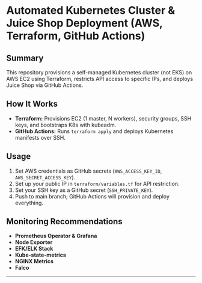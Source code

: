 # Automated Kubernetes Cluster & Juice Shop Deployment (AWS, Terraform, GitHub Actions)

## Summary

This repository provisions a self-managed Kubernetes cluster (not EKS) on AWS EC2 using Terraform, restricts API access to specific IPs, and deploys Juice Shop via GitHub Actions.

## How It Works

- **Terraform:** Provisions EC2 (1 master, N workers), security groups, SSH keys, and bootstraps K8s with kubeadm.
- **GitHub Actions:** Runs `terraform apply` and deploys Kubernetes manifests over SSH.

## Usage

1. Set AWS credentials as GitHub secrets (`AWS_ACCESS_KEY_ID`, `AWS_SECRET_ACCESS_KEY`).
2. Set up your public IP in `terraform/variables.tf` for API restriction.
3. Set your SSH key as a GitHub secret (`SSH_PRIVATE_KEY`).
4. Push to main branch; GitHub Actions will provision and deploy everything.

## Monitoring Recommendations

- **Prometheus Operator & Grafana**
- **Node Exporter**
- **EFK/ELK Stack**
- **Kube-state-metrics**
- **NGINX Metrics**
- **Falco**

---
